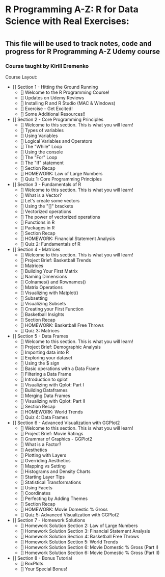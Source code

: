 # R Programming A-Z: R for Data Science with Real Exercises:
## This file will be used to track notes, code and progress for R Programming A-Z Udemy course
### Course taught by Kirill Eremenko

Course Layout:

- [] Section 1 - Hitting the Ground Running
	- [] Welcome to the R Programming Course!
	- [] Updates on Udemy Reviews
	- [] Installing R and R Studio (MAC & Windows)
	- [] Exercise - Get Excited!
	- [] Some Additional Resources!!
- [] Section 2 - Core Programming Principles
	- [] Welcome to this section. This is what you will learn!
	- [] Types of variables
	- [] Using Variables
	- [] Logical Variables and Operators
	- [] The "While" Loop
	- [] Using the console
	- [] The "For" Loop
	- [] The "If" statement
	- [] Section Recap
	- [] HOMEWORK: Law of Large Numbers
	- [] Quiz 1: Core Programming Principles
- [] Section 3 - Fundamentals of R
	- [] Welcome to this section. This is what you will learn!
	- [] What is a Vector?
	- [] Let's create some vectors
	- [] Using the "[]" brackets
	- [] Vectorized operations
	- [] The power of vectorized operations
	- [] Functions in R
	- [] Packages in R
	- [] Section Recap
	- [] HOMEWORK: Financial Statement Analysis
	- [] Quiz 2: Fundamentals of R
- [] Section 4 - Matrices
	- [] Welcome to this section. This is what you will learn!
	- [] Project Brief: Basketball Trends
	- [] Matrices
	- [] Building Your First Matrix
	- [] Naming Dimensions
	- [] Colnames() and Rownames()
	- [] Matrix Operations
	- [] Visualizing with Matplot()
	- [] Subsetting
	- [] Visualizing Subsets
	- [] Creating your First Function
	- [] Basketball Insights
	- [] Section Recap
	- [] HOMEWORK: Basketball Free Throws
	- [] Quiz 3: Matrices
- [] Section 5 - Data Frames
	- [] Welcome to this section. This is what you will learn!
	- [] Project Brief: Demographic Analysis
	- [] Importing data into R
	- [] Exploring your dataset
	- [] Using the $ sign
	- [] Basic operations with a Data Frame
	- [] Filtering a Data Frame
	- [] Introduction to qplot
	- [] Visualizing with Qplot: Part I
	- [] Building Dataframes
	- [] Merging Data Frames
	- [] Visualizing with Qplot: Part II
	- [] Section Recap
	- [] HOMEWORK: World Trends
	- [] Quiz 4: Data Frames
- [] Section 6 - Advanced Visualization with GGPlot2
	- [] Welcome to this section. This is what you will learn!
	- [] Project Brief: Movie Ratings
	- [] Grammar of Graphics - GGPlot2
	- [] What is a Factor?
	- [] Aesthetics
	- [] Plotting with Layers
	- [] Overriding Aesthetics
	- [] Mapping vs Setting
	- [] Histograms and Density Charts
	- [] Starting Layer Tips
	- [] Statistical Transformations
	- [] Using Facets
	- [] Coordinates
	- [] Perfecting by Adding Themes
	- [] Section Recap
	- [] HOMEWORK: Movie Domestic % Gross
	- [] Quiz 5: Advanced Visualization with GGPlot2
- [] Section 7 - Homework Solutions
	- [] Homework Solution Section 2: Law of Large Numbers
	- [] Homework Solution Section 3: Financial Statement Analysis
	- [] Homework Solution Section 4: Basketball Free Throws
	- [] Homework Solution Section 5: World Trends
	- [] Homework Solution Section 6: Movie Domestic % Gross (Part I)
	- [] Homework Solution Section 6: Movie Domestic % Gross (Part II)
- [] Section 8 - Bonus Tutorial
	- [] BoxPlots
	- [] Your Special Bonus!
